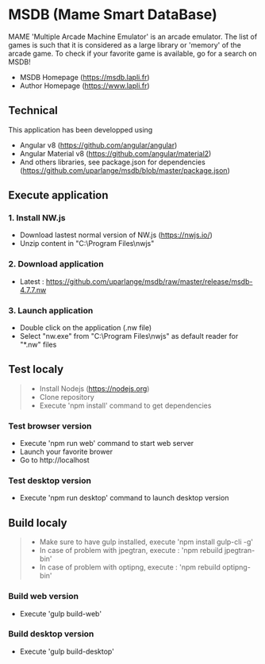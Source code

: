# MSDB (Mame Smart DataBase)
MAME 'Multiple Arcade Machine Emulator' is an arcade emulator. 
The list of games is such that it is considered as a large library or 'memory' of the arcade game. 
To check if your favorite game is available, go for a search on MSDB!
* MSDB Homepage (https://msdb.lapli.fr)
* Author Homepage (https://www.lapli.fr)

## Technical
This application has been developped using
* Angular v8 (https://github.com/angular/angular) 
* Angular Material v8 (https://github.com/angular/material2)
* And others libraries, see package.json for dependencies (https://github.com/uparlange/msdb/blob/master/package.json)

## Execute application

### 1. Install NW.js
* Download lastest normal version of NW.js (https://nwjs.io/)
* Unzip content in "C:\Program Files\nwjs"

### 2. Download application
* Latest : https://github.com/uparlange/msdb/raw/master/release/msdb-4.7.7.nw

### 3. Launch application
* Double click on the application (.nw file)
* Select "nw.exe" from "C:\Program Files\nwjs" as default reader for "*.nw" files

## Test localy ##

> * Install Nodejs (https://nodejs.org)
> * Clone repository
> * Execute 'npm install' command to get dependencies

### Test browser version
* Execute 'npm run web' command to start web server
* Launch your favorite brower
* Go to http://localhost

### Test desktop version
* Execute 'npm run desktop' command to launch desktop version

## Build localy

> * Make sure to have gulp installed, execute 'npm install gulp-cli -g'
> * In case of problem with jpegtran, execute : 'npm rebuild jpegtran-bin'
> * In case of problem with optipng, execute : 'npm rebuild optipng-bin'

### Build web version
* Execute 'gulp build-web'

### Build desktop version
* Execute 'gulp build-desktop'